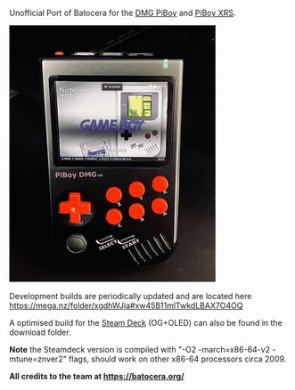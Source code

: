 Unofficial Port of Batocera for the [DMG PiBoy](https://experimentalpi.com/PiBoy-DMG--Kit_p_18.html) and [PiBoy XRS](https://experimentalpi.com/PiBoy-DMG--Kit_p_18.html).

![batocera.piboy logo](https://raw.githubusercontent.com/Hancock33/batocera.piboy/master/.github/logo.jpg)

Development builds are periodically updated and are located here https://mega.nz/folder/xgdhWJja#xw45B11mlTwkdLBAX7O4OQ

A optimised build for the [Steam Deck](https://www.steamdeck.com/en/) (OG+OLED) can also be found in the download folder.

**Note** the Steamdeck version is compiled with "-O2 -march=x86-64-v2 -mtune=znver2" flags, should work on other x86-64 processors circa 2009.

**All credits to the team at https://batocera.org/**